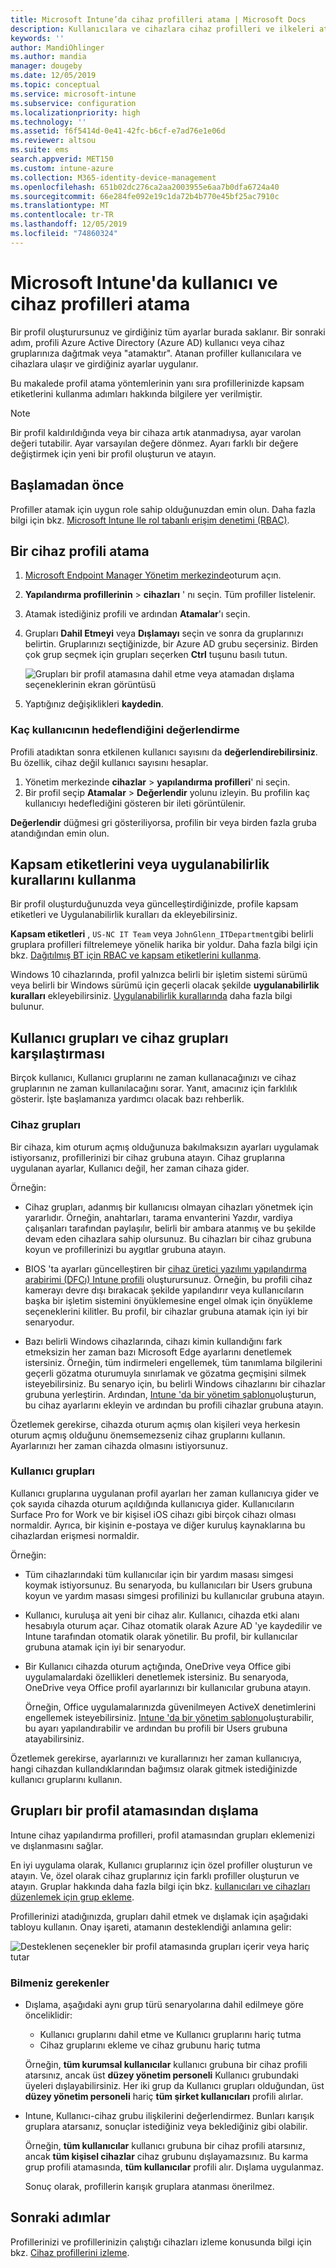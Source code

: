 ```yaml
---
title: Microsoft Intune’da cihaz profilleri atama | Microsoft Docs
description: Kullanıcılara ve cihazlara cihaz profilleri ve ilkeleri atamak için Azure portalını kullanın. Microsoft Intune'da grupları bir profil atamasının dışında tutmayı öğrenin.
keywords: ''
author: MandiOhlinger
ms.author: mandia
manager: dougeby
ms.date: 12/05/2019
ms.topic: conceptual
ms.service: microsoft-intune
ms.subservice: configuration
ms.localizationpriority: high
ms.technology: ''
ms.assetid: f6f5414d-0e41-42fc-b6cf-e7ad76e1e06d
ms.reviewer: altsou
ms.suite: ems
search.appverid: MET150
ms.custom: intune-azure
ms.collection: M365-identity-device-management
ms.openlocfilehash: 651b02dc276ca2aa2003955e6aa7b0dfa6724a40
ms.sourcegitcommit: 66e284fe092e19c1da72b4b770e45bf25ac7910c
ms.translationtype: MT
ms.contentlocale: tr-TR
ms.lasthandoff: 12/05/2019
ms.locfileid: "74860324"
---
```

# <a name="assign-user-and-device-profiles-in-microsoft-intune"></a>Microsoft Intune'da kullanıcı ve cihaz profilleri atama

Bir profil oluşturursunuz ve girdiğiniz tüm ayarlar burada saklanır. Bir sonraki adım, profili Azure Active Directory (Azure AD) kullanıcı veya cihaz gruplarınıza dağıtmak veya "atamaktır". Atanan profiller kullanıcılara ve cihazlara ulaşır ve girdiğiniz ayarlar uygulanır.

Bu makalede profil atama yöntemlerinin yanı sıra profillerinizde kapsam etiketlerini kullanma adımları hakkında bilgilere yer verilmiştir.

> [!NOTE]  
> Bir profil kaldırıldığında veya bir cihaza artık atanmadıysa, ayar varolan değeri tutabilir. Ayar varsayılan değere dönmez. Ayarı farklı bir değere değiştirmek için yeni bir profil oluşturun ve atayın.

## <a name="before-you-begin"></a>Başlamadan önce

Profiller atamak için uygun role sahip olduğunuzdan emin olun. Daha fazla bilgi için bkz. [Microsoft Intune Ile rol tabanlı erişim denetimi (RBAC)](../fundamentals/role-based-access-control.md).

## <a name="assign-a-device-profile"></a>Bir cihaz profili atama

1. [Microsoft Endpoint Manager Yönetim merkezinde](https://go.microsoft.com/fwlink/?linkid=2109431)oturum açın.
2. **Yapılandırma profillerinin** > **cihazları** ' nı seçin. Tüm profiller listelenir.
3. Atamak istediğiniz profili ve ardından **Atamalar**'ı seçin.
4. Grupları **Dahil Etmeyi** veya **Dışlamayı** seçin ve sonra da gruplarınızı belirtin. Gruplarınızı seçtiğinizde, bir Azure AD grubu seçersiniz. Birden çok grup seçmek için grupları seçerken **Ctrl** tuşunu basılı tutun.

    ![Grupları bir profil atamasına dahil etme veya atamadan dışlama seçeneklerinin ekran görüntüsü](./media/device-profile-assign/group-include-exclude.png)

5. Yaptığınız değişiklikleri **kaydedin**.

### <a name="evaluate-how-many-users-are-targeted"></a>Kaç kullanıcının hedeflendiğini değerlendirme

Profili atadıktan sonra etkilenen kullanıcı sayısını da **değerlendirebilirsiniz**. Bu özellik, cihaz değil kullanıcı sayısını hesaplar.

1. Yönetim merkezinde **cihazlar** > **yapılandırma profilleri**' ni seçin.
2. Bir profil seçip **Atamalar** > **Değerlendir** yolunu izleyin. Bu profilin kaç kullanıcıyı hedeflediğini gösteren bir ileti görüntülenir.

**Değerlendir** düğmesi gri gösteriliyorsa, profilin bir veya birden fazla gruba atandığından emin olun.

## <a name="use-scope-tags-or-applicability-rules"></a>Kapsam etiketlerini veya uygulanabilirlik kurallarını kullanma

Bir profil oluşturduğunuzda veya güncelleştirdiğinizde, profile kapsam etiketleri ve Uygulanabilirlik kuralları da ekleyebilirsiniz.

**Kapsam etiketleri** , `US-NC IT Team` veya `JohnGlenn_ITDepartment`gibi belirli gruplara profilleri filtrelemeye yönelik harika bir yoldur. Daha fazla bilgi için bkz. [Dağıtılmış BT için RBAC ve kapsam etiketlerini kullanma](../fundamentals/scope-tags.md).

Windows 10 cihazlarında, profil yalnızca belirli bir işletim sistemi sürümü veya belirli bir Windows sürümü için geçerli olacak şekilde **uygulanabilirlik kuralları** ekleyebilirsiniz. [Uygulanabilirlik kurallarında](device-profile-create.md#applicability-rules) daha fazla bilgi bulunur.

## <a name="user-groups-vs-device-groups"></a>Kullanıcı grupları ve cihaz grupları karşılaştırması

Birçok kullanıcı, Kullanıcı gruplarını ne zaman kullanacağınızı ve cihaz gruplarının ne zaman kullanılacağını sorar. Yanıt, amacınız için farklılık gösterir. İşte başlamanıza yardımcı olacak bazı rehberlik.

### <a name="device-groups"></a>Cihaz grupları

Bir cihaza, kim oturum açmış olduğunuza bakılmaksızın ayarları uygulamak istiyorsanız, profillerinizi bir cihaz grubuna atayın. Cihaz gruplarına uygulanan ayarlar, Kullanıcı değil, her zaman cihaza gider.

Örneğin:

- Cihaz grupları, adanmış bir kullanıcısı olmayan cihazları yönetmek için yararlıdır. Örneğin, anahtarları, tarama envanterini Yazdır, vardiya çalışanları tarafından paylaşılır, belirli bir ambara atanmış ve bu şekilde devam eden cihazlara sahip olursunuz. Bu cihazları bir cihaz grubuna koyun ve profillerinizi bu aygıtlar grubuna atayın.

- BIOS 'ta ayarları güncelleştiren bir [cihaz üretici yazılımı yapılandırma arabirimi (DFCı) Intune profili](device-firmware-configuration-interface-windows.md) oluşturursunuz. Örneğin, bu profili cihaz kamerayı devre dışı bırakacak şekilde yapılandırır veya kullanıcıların başka bir işletim sistemini önyüklemesine engel olmak için önyükleme seçeneklerini kilitler. Bu profil, bir cihazlar grubuna atamak için iyi bir senaryodur.

- Bazı belirli Windows cihazlarında, cihazı kimin kullandığını fark etmeksizin her zaman bazı Microsoft Edge ayarlarını denetlemek istersiniz. Örneğin, tüm indirmeleri engellemek, tüm tanımlama bilgilerini geçerli gözatma oturumuyla sınırlamak ve gözatma geçmişini silmek isteyebilirsiniz. Bu senaryo için, bu belirli Windows cihazlarını bir cihazlar grubuna yerleştirin. Ardından, [Intune 'da bir yönetim şablonu](administrative-templates-windows.md)oluşturun, bu cihaz ayarlarını ekleyin ve ardından bu profili cihazlar grubuna atayın.

Özetlemek gerekirse, cihazda oturum açmış olan kişileri veya herkesin oturum açmış olduğunu önemsemezseniz cihaz gruplarını kullanın. Ayarlarınızı her zaman cihazda olmasını istiyorsunuz.

### <a name="user-groups"></a>Kullanıcı grupları

Kullanıcı gruplarına uygulanan profil ayarları her zaman kullanıcıya gider ve çok sayıda cihazda oturum açıldığında kullanıcıya gider. Kullanıcıların Surface Pro for Work ve bir kişisel iOS cihazı gibi birçok cihazı olması normaldir. Ayrıca, bir kişinin e-postaya ve diğer kuruluş kaynaklarına bu cihazlardan erişmesi normaldir.

Örneğin:

- Tüm cihazlarındaki tüm kullanıcılar için bir yardım masası simgesi koymak istiyorsunuz. Bu senaryoda, bu kullanıcıları bir Users grubuna koyun ve yardım masası simgesi profilinizi bu kullanıcılar grubuna atayın.
- Kullanıcı, kuruluşa ait yeni bir cihaz alır. Kullanıcı, cihazda etki alanı hesabıyla oturum açar. Cihaz otomatik olarak Azure AD 'ye kaydedilir ve Intune tarafından otomatik olarak yönetilir. Bu profil, bir kullanıcılar grubuna atamak için iyi bir senaryodur.
- Bir Kullanıcı cihazda oturum açtığında, OneDrive veya Office gibi uygulamalardaki özellikleri denetlemek istersiniz. Bu senaryoda, OneDrive veya Office profil ayarlarınızı bir kullanıcılar grubuna atayın.

  Örneğin, Office uygulamalarınızda güvenilmeyen ActiveX denetimlerini engellemek isteyebilirsiniz. [Intune 'da bir yönetim şablonu](administrative-templates-windows.md)oluşturabilir, bu ayarı yapılandırabilir ve ardından bu profili bir Users grubuna atayabilirsiniz.

Özetlemek gerekirse, ayarlarınızı ve kurallarınızı her zaman kullanıcıya, hangi cihazdan kullandıklarından bağımsız olarak gitmek istediğinizde kullanıcı gruplarını kullanın.

## <a name="exclude-groups-from-a-profile-assignment"></a>Grupları bir profil atamasından dışlama

Intune cihaz yapılandırma profilleri, profil atamasından grupları eklemenizi ve dışlanmasını sağlar.

En iyi uygulama olarak, Kullanıcı gruplarınız için özel profiller oluşturun ve atayın. Ve, özel olarak cihaz gruplarınız için farklı profiller oluşturun ve atayın. Gruplar hakkında daha fazla bilgi için bkz. [kullanıcıları ve cihazları düzenlemek için grup ekleme](../fundamentals/groups-add.md).

Profillerinizi atadığınızda, grupları dahil etmek ve dışlamak için aşağıdaki tabloyu kullanın. Onay işareti, atamanın desteklendiği anlamına gelir:

![Desteklenen seçenekler bir profil atamasında grupları içerir veya hariç tutar](./media/device-profile-assign/include-exclude-user-device-groups.png)

### <a name="what-you-should-know"></a>Bilmeniz gerekenler

- Dışlama, aşağıdaki aynı grup türü senaryolarına dahil edilmeye göre önceliklidir:

  - Kullanıcı gruplarını dahil etme ve Kullanıcı gruplarını hariç tutma
  - Cihaz gruplarını ekleme ve cihaz grubunu hariç tutma

  Örneğin, **tüm kurumsal kullanıcılar** kullanıcı grubuna bir cihaz profili atarsınız, ancak üst **düzey yönetim personeli** Kullanıcı grubundaki üyeleri dışlayabilirsiniz. Her iki grup da Kullanıcı grupları olduğundan, üst **düzey yönetim personeli** hariç **tüm şirket kullanıcıları** profili alırlar.

- Intune, Kullanıcı-cihaz grubu ilişkilerini değerlendirmez. Bunları karışık gruplara atarsanız, sonuçlar istediğiniz veya beklediğiniz gibi olabilir.

  Örneğin, **tüm kullanıcılar** kullanıcı grubuna bir cihaz profili atarsınız, ancak **tüm kişisel cihazlar** cihaz grubunu dışlayamazsınız. Bu karma grup profili atamasında, **tüm kullanıcılar** profili alır. Dışlama uygulanmaz.

  Sonuç olarak, profillerin karışık gruplara atanması önerilmez.

## <a name="next-steps"></a>Sonraki adımlar

Profillerinizi ve profillerinizin çalıştığı cihazları izleme konusunda bilgi için bkz. [Cihaz profillerini izleme](device-profile-monitor.md).
